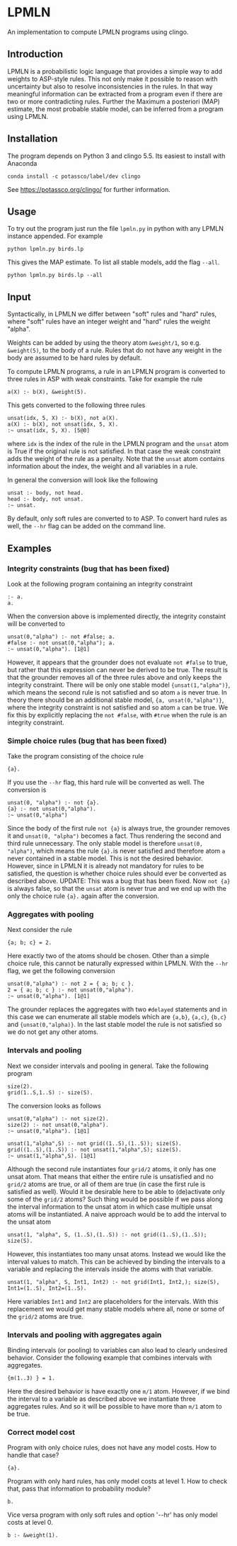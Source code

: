 # LPMLN
An implementation to compute LPMLN programs using clingo.

## Introduction
LPMLN is a probabilistic logic language that provides a simple way to add weights to ASP-style rules. This not only make it possible to reason with uncertainty but also to resolve inconsistencies in the rules. In that way meaningful information can be extracted from a program even if there are two or more contradicting rules.
Further the Maximum a posteriori (MAP) estimate, the most probable stable model, can be inferred from a program using LPMLN.


## Installation
The program depends on Python 3 and clingo 5.5. Its easiest to install with Anaconda 
```
conda install -c potassco/label/dev clingo
```
See https://potassco.org/clingo/ for further information.


## Usage
To try out the program just run the file `lpmln.py` in python with any LPMLN instance appended. For example
```
python lpmln.py birds.lp
```
This gives the MAP estimate. To list all stable models, add the flag `--all`. 
```
python lpmln.py birds.lp --all
```
## Input
Syntactically, in LPMLN we differ between "soft" rules and "hard" rules, where "soft" rules have an integer weight and "hard" rules the weight "alpha". 

Weights can be added by using the theory atom `&weight/1`, so e.g. `&weight(5)`, to the body of a rule. Rules that do not have any weight in the body are assumed to be hard rules by default.

To compute LPMLN programs, a rule in an LPMLN program is converted to three rules in ASP with weak constraints.
Take for example the rule

```
a(X) :- b(X), &weight(5).
```
This gets converted to the following three rules
```
unsat(idx, 5, X) :- b(X), not a(X).
a(X) :- b(X), not unsat(idx, 5, X).
:~ unsat(idx, 5, X). [5@0]
```
where `idx` is the index of the rule in the LPMLN program and the `unsat` atom is True if the original rule is not satisfied. In that case the weak constraint adds the weight of the rule as a penalty. Note that the `unsat` atom contains information about the index, the weight and all variables in a rule.

In general the conversion will look like the following
```
unsat :- body, not head.
head :- body, not unsat.
:~ unsat.
```

By default, only soft rules are converted to to ASP. To convert hard rules as well, the `--hr` flag can be added on the command line. 

## Examples

### Integrity constraints (bug that has been fixed)
Look at the following program containing an integrity constraint
```
:- a.
a.
```
When the conversion above is implemented directly, the integrity constaint will be converted to
```
unsat(0,"alpha") :- not #false; a.
#false :- not unsat(0,"alpha"); a.
:~ unsat(0,"alpha"). [1@1]
````
However, it appears that the grounder does not evaluate `not #false` to true, but rather that this expression can never be derived to be true. The result is that the grounder removes all of the three rules above and only keeps the integrity constraint. There will be only one stable model `{unsat(1,"alpha")}`, which means the second rule is not satisfied and so atom `a` is never true. In theory there should be an additional stable model, `{a, unsat(0,"alpha")}`, where the integrity constraint is not satisfied and so atom `a` can be true. 
We fix this by explicitly replacing the `not #false`, with `#true` when the rule is an integrity constraint. 
### Simple choice rules (bug that has been fixed)
Take the program consisting of the choice rule 
```
{a}.
```
If you use the `--hr` flag, this hard rule will be converted as well. The conversion is
```
unsat(0, "alpha") :- not {a}.
{a} :- not unsat(0,"alpha").
:~ unsat(0,"alpha")
```
Since the body of the first rule `not {a}` is always true, the grounder removes it and `unsat(0, "alpha")` becomes a fact. Thus rendering the second and third rule unnecessary. The only stable model is therefore `unsat(0, "alpha")`, which means the rule `{a}.`is never satisfied and therefore atom `a` never contained in a stable model. This is not the desired behavior. However, since in LPMLN it is already not mandatory for rules to be satisfied, the question is whether choice rules should ever be converted as described above.
UPDATE: This was a bug that has been fixed. Now `not {a}` is always false, so that the `unsat` atom is never true and we end up with the only the choice rule `{a}.` again after the conversion.

### Aggregates with pooling
Next consider the rule
```
{a; b; c} = 2. 
```
Here exactly two of the atoms should be chosen. Other than a simple choice rule, this cannot be naturally expressed within LPMLN. With the ``--hr`` flag, we get the following conversion
```
unsat(0,"alpha") :- not 2 = { a; b; c }.
2 = { a; b; c } :- not unsat(0,"alpha").
:~ unsat(0,"alpha"). [1@1]
```
The grounder replaces the aggregates with two `#delayed` statements and in this case we can enumerate all stable models which are `{a,b}`, `{a,c}`, `{b,c}` and `{unsat(0,"alpha)}`. In the last stable model the rule is not satisfied so we do not get any other atoms. 

### Intervals and pooling
Next we consider intervals and pooling in general. Take the following program
```
size(2).
grid(1..S,1..S) :- size(S).
```
The conversion looks as follows
```
unsat(0,"alpha") :- not size(2).
size(2) :- not unsat(0,"alpha").
:~ unsat(0,"alpha"). [1@1]

unsat(1,"alpha",S) :- not grid((1..S),(1..S)); size(S).
grid((1..S),(1..S)) :- not unsat(1,"alpha",S); size(S).
:~ unsat(1,"alpha",S). [1@1]
```
Although the second rule instantiates four `grid/2` atoms, it only has one unsat atom. That means that either the entire rule is unsatisfied and no `grid/2` atoms are true, or all of them are true (in case the first rule is satisfied as well). Would it be desirable here to be able to (de)activate only some of the `grid/2` atoms? 
Such thing would be possible if we pass along the interval information to the unsat atom in which case multiple unsat atoms will be instantiated. A naive approach would be to add the interval to the unsat atom
```
unsat(1, "alpha", S, (1..S),(1..S)) :- not grid((1..S),(1..S)); size(S).
```
However, this instantiates too many unsat atoms. Instead we would like the interval values to match. This can be achieved by binding the intervals to a variable and replacing the intervals inside the atoms with that variable.
```
unsat(1, "alpha", S, Int1, Int2) :- not grid(Int1, Int2,); size(S), Int1=(1..S), Int2=(1..S).
```
Here variables `Int1` and `Int2` are placeholders for the intervals. With this replacement we would get many stable models where all, none or some of the `grid/2` atoms are true.

### Intervals and pooling with aggregates again
Binding intervals (or pooling) to variables can also lead to clearly undesired behavior. Consider the following example that combines intervals with aggregates.
```
{m(1..3) } = 1.
```
Here the desired behavior is have exactly one `m/1` atom. However, if we bind the interval to a variable as described above we instantiate three aggregates rules. And so it will be possible to have more than `m/1` atom to be true. 

### Correct model cost
Program with only choice rules, does not have any model costs. How to handle that case?
```
{a}.
```

Program with only hard rules, has only model costs at level 1. How to check that, pass that information to probability module?
```
b.
```
Vice versa program with only soft rules and option '--hr' has only model costs at level 0.
```
b :- &weight(1).
```